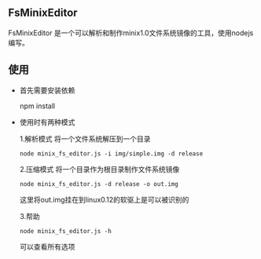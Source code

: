 ## FsMinixEditor

FsMinixEditor 是一个可以解析和制作minix1.0文件系统镜像的工具，使用nodejs编写。


## 使用

* 首先需要安装依赖


	npm install


* 使用时有两种模式
	
	1.解析模式 将一个文件系统解压到一个目录
	
	```
	node minix_fs_editor.js -i img/simple.img -d release
	```
	2.压缩模式 将一个目录作为根目录制作文件系统镜像
	
	```
	node minix_fs_editor.js -d release -o out.img
	```
	这里将out.img挂在到linux0.12的软驱上是可以被识别的
	
	3.帮助
	
	```
	node minix_fs_editor.js -h
	```
	可以查看所有选项